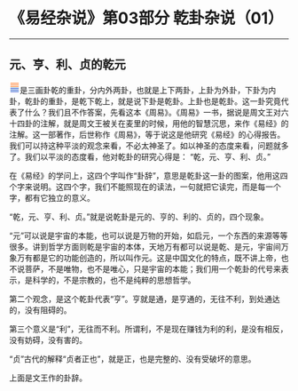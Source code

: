 # 《易经杂说》第03部分 乾卦杂说（01）

------

## 元、亨、利、贞的乾元

![img](%E5%85%83%E3%80%81%E4%BA%A8%E3%80%81%E5%88%A9%E3%80%81%E8%B4%9E%E7%9A%84%E4%B9%BE%E5%85%83/gua1.png)是三画卦乾的重卦，分内外两卦，也就是上下两卦，上卦为外卦，下卦为内卦，乾卦的重卦，是乾下乾上，就是说下卦是乾卦。上卦也是乾卦。这一卦究竟代表了什么？我们且不作答案，先看这本《周易》。《周易》一书，据说是周文王对六十四卦的注解，就是周文王被关在麦里的时候，用他的智慧沉思，来作《易经》的注解。这一部著作，后世称作《周易》，等于说这是他研究《易经》的心得报告。我们可以持这种平淡的观念来看，不必太神圣了。如以神圣的态度来看，问题就多了。我们以平淡的态度看，他对乾卦的研究心得是： “乾，元、亨、利、贞。”

在《易经》的学问上，这四个字叫作“卦辞”，意思是乾卦这一卦的图案，他用这四个字来说明。这四个字，我们不能照现在的读法，一句就把它读完，而是每一个字，都有它独立的意义。

“乾，元、亨、利、贞。”就是说乾卦是元的、亨的、利的、贞的，四个现象。

“元”可以说是宇宙的本能，也可以说是万物的开始，如启元，一个东西的来源等等很多。讲到哲学方面则乾是宇宙的本体，天地万有都可以说是乾、是元，宇宙间万象万有都是它的功能创造的，所以叫作元。这是中国文化的特点，既不讲上帝，也不说菩萨，不是唯物，也不是唯心，只是宇宙的本能；我们用一个乾卦的代号来表示，是科学的，不是宗教的，也不是纯粹的思想哲学。

第二个观念，是这个乾卦代表“亨”。亨就是通，是亨通的，无往不利，到处通达的，没有阻碍的。

第三个意义是“利”，无往而不利。所谓利，不是现在赚钱为利的利，是没有相反，没有妨碍，没有害的。

“贞”古代的解释“贞者正也”，就是正，也是完整的、没有受破坏的意思。

上面是文王作的卦辞。